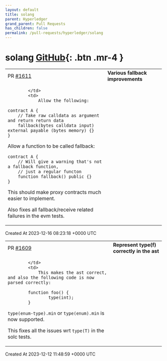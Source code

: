 ```yaml
---
layout: default
title: solang
parent: Hyperledger
grand_parent: Pull Requests
has_children: false
permalink: /pull-requests/hyperledger/solang
---
```


# solang <span class="fs-3 right-align">[GitHub](https://github.com/hyperledger/solang){: .btn .mr-4 }</span>


<div>
    <table>
        <tr>
            <td>
                PR <a href="https://github.com/hyperledger/solang/pull/1611" class=".btn">#1611</a>
            </td>
            <td>
                <b>
                    Various fallback improvements
                </b>
            </td>
        </tr>
        <tr>
            <td>
                
            </td>
            <td>
                Allow the following:

	contract A {
		// Take raw calldata as argument and return return data
		fallback(bytes calldata input) external payable (bytes memory) {}
	}

Allow a function to be called fallback:

	contract A {
		// Will give a warning that's not a fallback function,
		// just a regular functon
		function fallback() public {}
	}

This should make proxy contracts much easier to implement. 

Also fixes all fallback/receive related failures in the evm tests.
            </td>
        </tr>
    </table>
    <div class="right-align">
        Created At 2023-12-16 08:23:18 +0000 UTC
    </div>
</div>

<div>
    <table>
        <tr>
            <td>
                PR <a href="https://github.com/hyperledger/solang/pull/1609" class=".btn">#1609</a>
            </td>
            <td>
                <b>
                    Represent type(f) correctly in the ast
                </b>
            </td>
        </tr>
        <tr>
            <td>
                
            </td>
            <td>
                This makes the ast correct, and also the following code is now parsed correctly:
    
            function foo() {
                    type(int);
            }

 `type(enum-type).min` or `type(enum).min` is now supported. 

This fixes all the issues wrt `type(T)`  in the solc tests.
            </td>
        </tr>
    </table>
    <div class="right-align">
        Created At 2023-12-12 11:48:59 +0000 UTC
    </div>
</div>

